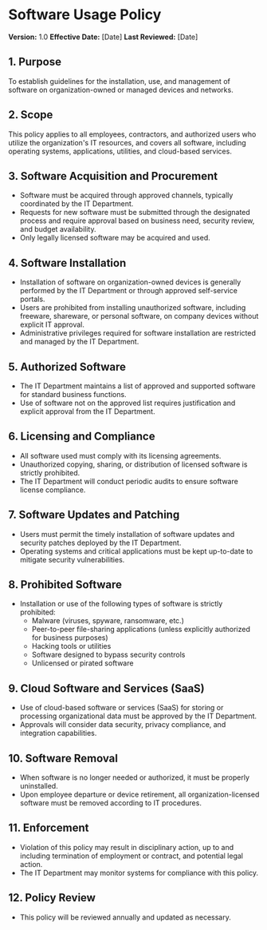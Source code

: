 # Software Usage Policy

**Version:** 1.0
**Effective Date:** [Date]
**Last Reviewed:** [Date]

## 1. Purpose

To establish guidelines for the installation, use, and management of software on organization-owned or managed devices and networks.

## 2. Scope

This policy applies to all employees, contractors, and authorized users who utilize the organization's IT resources, and covers all software, including operating systems, applications, utilities, and cloud-based services.

## 3. Software Acquisition and Procurement

*   Software must be acquired through approved channels, typically coordinated by the IT Department.
*   Requests for new software must be submitted through the designated process and require approval based on business need, security review, and budget availability.
*   Only legally licensed software may be acquired and used.

## 4. Software Installation

*   Installation of software on organization-owned devices is generally performed by the IT Department or through approved self-service portals.
*   Users are prohibited from installing unauthorized software, including freeware, shareware, or personal software, on company devices without explicit IT approval.
*   Administrative privileges required for software installation are restricted and managed by the IT Department.

## 5. Authorized Software

*   The IT Department maintains a list of approved and supported software for standard business functions.
*   Use of software not on the approved list requires justification and explicit approval from the IT Department.

## 6. Licensing and Compliance

*   All software used must comply with its licensing agreements.
*   Unauthorized copying, sharing, or distribution of licensed software is strictly prohibited.
*   The IT Department will conduct periodic audits to ensure software license compliance.

## 7. Software Updates and Patching

*   Users must permit the timely installation of software updates and security patches deployed by the IT Department.
*   Operating systems and critical applications must be kept up-to-date to mitigate security vulnerabilities.

## 8. Prohibited Software

*   Installation or use of the following types of software is strictly prohibited:
    *   Malware (viruses, spyware, ransomware, etc.)
    *   Peer-to-peer file-sharing applications (unless explicitly authorized for business purposes)
    *   Hacking tools or utilities
    *   Software designed to bypass security controls
    *   Unlicensed or pirated software

## 9. Cloud Software and Services (SaaS)

*   Use of cloud-based software or services (SaaS) for storing or processing organizational data must be approved by the IT Department.
*   Approvals will consider data security, privacy compliance, and integration capabilities.

## 10. Software Removal

*   When software is no longer needed or authorized, it must be properly uninstalled.
*   Upon employee departure or device retirement, all organization-licensed software must be removed according to IT procedures.

## 11. Enforcement

*   Violation of this policy may result in disciplinary action, up to and including termination of employment or contract, and potential legal action.
*   The IT Department may monitor systems for compliance with this policy.

## 12. Policy Review

*   This policy will be reviewed annually and updated as necessary. 